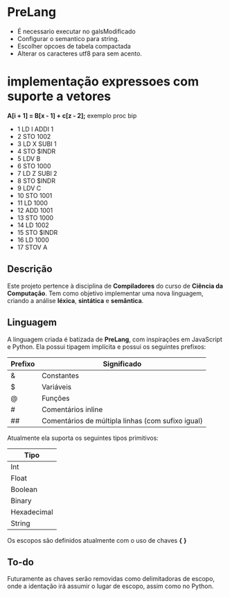 # PreLang

 + É necessario executar no galsModificado
 + Configurar o semantico para string.
 + Escolher opcoes de tabela compactada
 + Alterar os caracteres utf8 para sem acento.

# implementação expressoes com suporte a vetores

 **A[i + 1] = B[x - 1] + c[z - 2];**
exemplo proc bip
+ 1 LD I
    ADDI 1
+ 2 STO 1002
+ 3 LD X
    SUBI 1
+ 4 STO $INDR
+ 5 LDV B
+ 6 STO 1000
+ 7 LD Z
  SUBI 2
+ 8 STO $INDR
+ 9 LDV C
+ 10 STO 1001
+ 11 LD 1000
+ 12 ADD 1001
+ 13 STO 1000
+ 14 LD 1002
+ 15 STO $INDR
+ 16 LD 1000
+ 17 STOV A



## Descrição

Este projeto pertence à disciplina de **Compiladores** do curso de **Ciência da Computação**. Tem como objetivo implementar uma nova linguagem, criando a análise **léxica**, **sintática** e **semântica**.

## Linguagem

A linguagem criada é batizada de **PreLang**, com inspirações em JavaScript e Python. Ela possui tipagem implícita e possui os seguintes prefixos:

| Prefixo | Significado |
| --- | --- |
| & | Constantes |
| $ | Variáveis |
| @ | Funções |
| # | Comentários inline |
| ## | Comentários de múltipla linhas (com sufixo igual) |

Atualmente ela suporta os seguintes tipos primitivos:

| Tipo |
| --- |
| Int |
| Float |
| Boolean |
| Binary |
| Hexadecimal |
| String |

Os escopos são definidos atualmente com o uso de chaves **{** **}**

## To-do

Futuramente as chaves serão removidas como delimitadoras de escopo, onde a identação irá assumir o lugar de escopo, assim como no Python.

